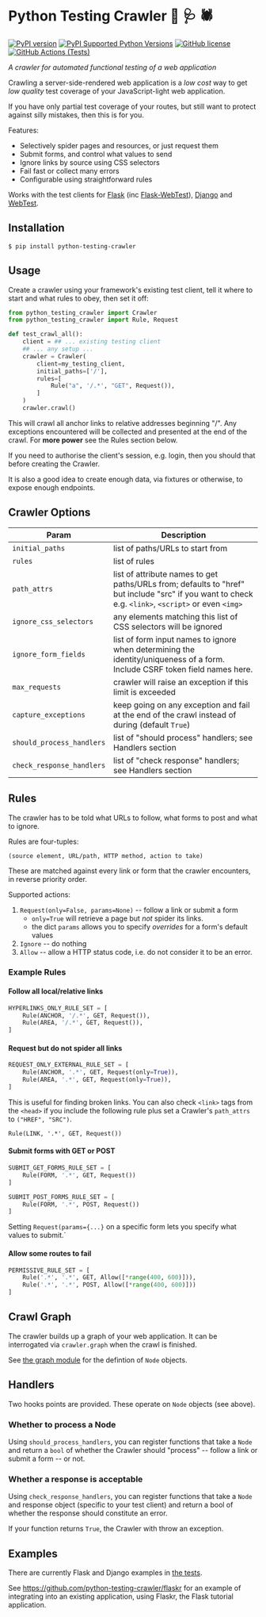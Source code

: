 # Python Testing Crawler   :snake: :stethoscope: :spider:
[![PyPI version](https://badge.fury.io/py/python-testing-crawler.svg)](https://badge.fury.io/py/python-testing-crawler)
[![PyPI Supported Python Versions](https://img.shields.io/pypi/pyversions/python-testing-crawler.svg)](https://pypi.python.org/pypi/python-testing-crawler/)
[![GitHub license](https://img.shields.io/github/license/python-testing-crawler/python-testing-crawler)](https://github.com/python-testing-crawler/python-testing-crawler/blob/master/LICENSE.txt)
[![GitHub Actions (Tests)](https://github.com/python-testing-crawler/python-testing-crawler/workflows/Tests/badge.svg)](https://github.com/python-testing-crawler/python-testing-crawler)

_A crawler for automated functional testing of a web application_

Crawling a server-side-rendered web application is a _low cost_ way to get _low quality_ test coverage of your JavaScript-light web application.

If you have only partial test coverage of your routes, but still want to protect against silly mistakes, then this is for you. 

Features:

* Selectively spider pages and resources, or just request them
* Submit forms, and control what values to send
* Ignore links by source using CSS selectors
* Fail fast or collect many errors
* Configurable using straightforward rules

Works with the test clients for [Flask](https://flask.palletsprojects.com/en/1.1.x/testing/) (inc [Flask-WebTest](https://flask-webtest.readthedocs.io/en/latest/)), [Django](https://docs.djangoproject.com/en/3.0/topics/testing/tools/) and [WebTest](https://docs.pylonsproject.org/projects/webtest/en/latest/).

## Installation

```
$ pip install python-testing-crawler
```

## Usage

Create a crawler using your framework's existing test client, tell it where to start and what rules to obey, then set it off:

```python
from python_testing_crawler import Crawler
from python_testing_crawler import Rule, Request

def test_crawl_all():
    client = ## ... existing testing client
    ## ... any setup ...
    crawler = Crawler(
        client=my_testing_client,
        initial_paths=['/'],
        rules=[
            Rule("a", '/.*', "GET", Request()),
        ]
    )
    crawler.crawl()
```

This will crawl all anchor links to relative addresses beginning "/". Any exceptions encountered will be collected and presented at the end of the crawl. For **more power** see the Rules section below.

If you need to authorise the client's session, e.g. login, then you should that before creating the Crawler.

It is also a good idea to create enough data, via fixtures or otherwise, to expose enough endpoints.

## Crawler Options

| Param | Description |
| --- | --- |
| `initial_paths` |  list of paths/URLs to start from
| `rules` | list of rules
| `path_attrs` | list of attribute names to get paths/URLs from; defaults to "href" but include "src" if you want to check e.g. `<link>`, `<script>` or even `<img>`
| `ignore_css_selectors` |any elements matching this list of CSS selectors will be ignored
| `ignore_form_fields` | list of form input names to ignore when determining the identity/uniqueness of a form. Include CSRF token field names here.
| `max_requests` | crawler will raise an exception if this limit is exceeded
| `capture_exceptions` | keep going on any exception and fail at the end of the crawl instead of during (default `True`)
| `should_process_handlers` | list of "should process" handlers; see Handlers section
| `check_response_handlers` | list of "check response" handlers; see Handlers section

## Rules

The crawler has to be told what URLs to follow, what forms to post and what to ignore.

Rules are four-tuples:

```(source element, URL/path, HTTP method, action to take)```

These are matched against every link or form that the crawler encounters, in reverse priority order.

Supported actions:

1. `Request(only=False, params=None)` -- follow a link or submit a form
    - `only=True` will retrieve a page but _not_ spider its links.
    -  the dict `params` allows you to specify _overrides_ for a form's default values
1. `Ignore` -- do nothing
1. `Allow` -- allow a HTTP status code, i.e. do not consider it to be an error.


### Example Rules

#### Follow all local/relative links

```python
HYPERLINKS_ONLY_RULE_SET = [
    Rule(ANCHOR, '/.*', GET, Request()),
    Rule(AREA, '/.*', GET, Request()),
]
```

#### Request but do not spider all links

```python
REQUEST_ONLY_EXTERNAL_RULE_SET = [
    Rule(ANCHOR, '.*', GET, Request(only=True)),
    Rule(AREA, '.*', GET, Request(only=True)),
]
```

This is useful for finding broken links.  You can also check `<link>` tags from the `<head>` if you include the following rule plus set a Crawler's `path_attrs` to `("HREF", "SRC")`.

```Rule(LINK, '.*', GET, Request())```

#### Submit forms with GET or POST

```python
SUBMIT_GET_FORMS_RULE_SET = [
    Rule(FORM, '.*', GET, Request())
]

SUBMIT_POST_FORMS_RULE_SET = [
    Rule(FORM, '.*', POST, Request())
]
```

Setting `Request(params={...}` on a specific form lets you specify what values to submit.`

#### Allow some routes to fail

```python
PERMISSIVE_RULE_SET = [
    Rule('.*', '.*', GET, Allow([*range(400, 600)])),
    Rule('.*', '.*', POST, Allow([*range(400, 600)]))
]
```

## Crawl Graph

The crawler builds up a graph of your web application. It can be interrogated via `crawler.graph` when the crawl is finished.

See [the graph module](python_testing_crawler/graph.py) for the defintion of `Node` objects.

## Handlers

Two hooks points are provided. These operate on `Node` objects (see above).

### Whether to process a Node

Using `should_process_handlers`, you can register functions that take a `Node` and return a `bool` of whether the Crawler should "process" -- follow a link or submit a form -- or not.

### Whether a response is acceptable

Using `check_response_handlers`, you can register functions that take a `Node` and response object (specific to your test client) and return a bool of whether the response should constitute an error.

If your function returns `True`, the Crawler with throw an exception.

## Examples

There are currently Flask and Django examples in [the tests](tests/).

See https://github.com/python-testing-crawler/flaskr for an example of integrating into an existing application, using Flaskr, the Flask tutorial application.

